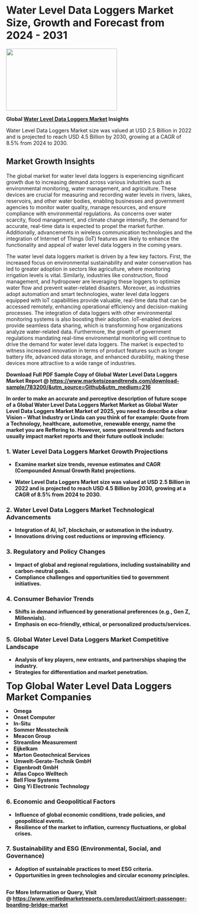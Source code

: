 <H1>Water Level Data Loggers Market Size, Growth and Forecast from 2024 - 2031</H1><img class="aligncenter size-medium wp-image-584254" src="https://thirdeyenews.in/wp-content/uploads/2024/09/Global-Market-Research-300x168.jpeg" alt="" width="300" height="168" /><p><strong>Global&nbsp;<a href="https://www.marketsizeandtrends.com/download-sample/783200/&amp;utm_source=Github&utm_medium=216">Water Level Data Loggers Market</a> Insights</strong></p><p>Water Level Data Loggers Market size was valued at USD 2.5 Billion in 2022 and is projected to reach USD 4.5 Billion by 2030, growing at a CAGR of 8.5% from 2024 to 2030.</p><p><h2>Market Growth Insights</h2> The global market for water level data loggers is experiencing significant growth due to increasing demand across various industries such as environmental monitoring, water management, and agriculture. These devices are crucial for measuring and recording water levels in rivers, lakes, reservoirs, and other water bodies, enabling businesses and government agencies to monitor water quality, manage resources, and ensure compliance with environmental regulations. As concerns over water scarcity, flood management, and climate change intensify, the demand for accurate, real-time data is expected to propel the market further. Additionally, advancements in wireless communication technologies and the integration of Internet of Things (IoT) features are likely to enhance the functionality and appeal of water level data loggers in the coming years. <p><strong></strong></p> The water level data loggers market is driven by a few key factors. First, the increased focus on environmental sustainability and water conservation has led to greater adoption in sectors like agriculture, where monitoring irrigation levels is vital. Similarly, industries like construction, flood management, and hydropower are leveraging these loggers to optimize water flow and prevent water-related disasters. Moreover, as industries adopt automation and smart technologies, water level data loggers equipped with IoT capabilities provide valuable, real-time data that can be accessed remotely, enhancing operational efficiency and decision-making processes. The integration of data loggers with other environmental monitoring systems is also boosting their adoption. IoT-enabled devices provide seamless data sharing, which is transforming how organizations analyze water-related data. Furthermore, the growth of government regulations mandating real-time environmental monitoring will continue to drive the demand for water level data loggers. The market is expected to witness increased innovation in terms of product features such as longer battery life, advanced data storage, and enhanced durability, making these devices more attractive to a wide range of industries. <p><strong></p><p><span class=""><strong>Download Full PDF Sample Copy of Global Water Level Data Loggers Market Report</strong> @ <a href="https://www.marketsizeandtrends.com/download-sample/783200/&amp;utm_source=Github&utm_medium=216" target="_blank">https://www.marketsizeandtrends.com/download-sample/783200/&amp;utm_source=Github&utm_medium=216</a></span></p><p>In order to make an accurate and perceptive description of future scope of a Global&nbsp;Water Level Data Loggers Market Market as Global&nbsp;Water Level Data Loggers Market Market of 2025, you need to describe a clear Vision &ndash; What Industry or Linda can you think of for example: Quote from a Technology, healthcare, automotive, renewable energy, name the market you are Reffering to. However, some general trends and factors usually impact market reports and their future outlook include:</p><h3>1.&nbsp;<strong>Water Level Data Loggers Market Growth Projections</strong></h3><ul><li>Examine market size trends, revenue estimates and CAGR (Compounded Annual Growth Rate) projections.</li><li><p>Water Level Data Loggers Market size was valued at USD 2.5 Billion in 2022 and is projected to reach USD 4.5 Billion by 2030, growing at a CAGR of 8.5% from 2024 to 2030.</p></li></ul><h3>2.&nbsp;<strong>Water Level Data Loggers Market Technological Advancements</strong></h3><ul><li>Integration of AI, IoT, blockchain, or automation in the industry.</li><li>Innovations driving cost reductions or improving efficiency.</li></ul><h3>3.&nbsp;<strong>Regulatory and Policy Changes</strong></h3><ul><li>Impact of global and regional regulations, including sustainability and carbon-neutral goals.</li><li>Compliance challenges and opportunities tied to government initiatives.</li></ul><h3>4.&nbsp;<strong>Consumer Behavior Trends</strong></h3><ul><li>Shifts in demand influenced by generational preferences (e.g., Gen Z, Millennials).</li><li>Emphasis on eco-friendly, ethical, or personalized products/services.</li></ul><h3>5.&nbsp;<strong>Global Water Level Data Loggers Market Competitive Landscape</strong></h3><ul><li>Analysis of key players, new entrants, and partnerships shaping the industry.</li><li>Strategies for differentiation and market penetration.</li></ul><p data-pm-slice="1 1 []"><span style="color: inherit; font-family: inherit; font-size: 25px;">Top Global Water Level Data Loggers Market Companies</span></p><div class="" data-test-id=""><p><li>Omega</li><li> Onset Computer</li><li> In-Situ</li><li> Sommer Messtechnik</li><li> Meacon Group</li><li> Streamline Measurement</li><li> Eijkelkam</li><li> Marton Geotechnical Services</li><li> Umwelt-Gerate-Technik GmbH</li><li> Eigenbrodt GmbH</li><li> Atlas Copco Welltech</li><li> Bell Flow Systems</li><li> Qing Yi Electronic Technology</li></p></div><h3>6.&nbsp;<strong>Economic and Geopolitical Factors</strong></h3><ul><li>Influence of global economic conditions, trade policies, and geopolitical events.</li><li>Resilience of the market to inflation, currency fluctuations, or global crises.</li></ul><h3>7.&nbsp;<strong>Sustainability and ESG (Environmental, Social, and Governance)</strong></h3><ul><li>Adoption of sustainable practices to meet ESG criteria.</li><li>Opportunities in green technologies and circular economy principles.</li></ul><h2><strong style="font-size: 14px;">For More Information or Query, Visit @&nbsp;</strong><a style="background-color: #ffffff; font-size: 14px;" href="https://www.marketsizeandtrends.com/report/water-level-data-loggers-market/" target="_blank">https://www.verifiedmarketreports.com/product/airport-passenger-boarding-bridge-market</a></h2>
